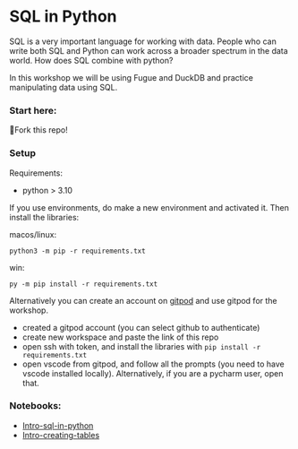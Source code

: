 # SQL in Python

SQL is a very important language for working with data. People who can write both SQL and Python can work across a
broader spectrum in the data world. How does SQL
combine with python?

In this workshop we will be using Fugue and DuckDB and practice manipulating data using SQL.

### Start here:

🍴Fork this repo!

### Setup

Requirements:
- python > 3.10

If you use environments, do make a new environment and activated it. Then install the libraries:

macos/linux:

```python3 -m pip -r requirements.txt```

win:

```py -m pip install -r requirements.txt```

Alternatively you can create an account on [gitpod](https://www.gitpod.io) and use gitpod for the workshop.
- created a gitpod account (you can select github to authenticate)
- create new workspace and paste the link of this repo
- open ssh with token, and install the libraries with ```pip install -r requirements.txt```
- open vscode from gitpod, and follow all the prompts (you need to have vscode installed locally). Alternatively, if you are a pycharm user, open that.



### Notebooks:
- [Intro-sql-in-python](Intro-sql-in-python.ipynb)
- [Intro-creating-tables](Intro-creating-tables.ipynb)
